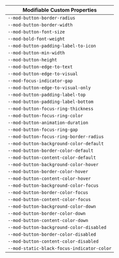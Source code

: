 | Modifiable Custom Properties |
| --- |
|`--mod-button-border-radius`|
|`--mod-button-border-width`|
|`--mod-button-font-size`|
|`--mod-bold-font-weight`|
|`--mod-button-padding-label-to-icon`|
|`--mod-button-min-width`|
|`--mod-button-height`|
|`--mod-button-edge-to-text`|
|`--mod-button-edge-to-visual`|
|`--mod-focus-indicator-gap`|
|`--mod-button-edge-to-visual-only`|
|`--mod-button-padding-label-top`|
|`--mod-button-padding-label-bottom`|
|`--mod-button-focus-ring-thickness`|
|`--mod-button-focus-ring-color`|
|`--mod-button-animation-duration`|
|`--mod-button-focus-ring-gap`|
|`--mod-button-focus-ring-border-radius`|
|`--mod-button-background-color-default`|
|`--mod-button-border-color-default`|
|`--mod-button-content-color-default`|
|`--mod-button-background-color-hover`|
|`--mod-button-border-color-hover`|
|`--mod-button-content-color-hover`|
|`--mod-button-background-color-focus`|
|`--mod-button-border-color-focus`|
|`--mod-button-content-color-focus`|
|`--mod-button-background-color-down`|
|`--mod-button-border-color-down`|
|`--mod-button-content-color-down`|
|`--mod-button-background-color-disabled`|
|`--mod-button-border-color-disabled`|
|`--mod-button-content-color-disabled`|
|`--mod-static-black-focus-indicator-color`|